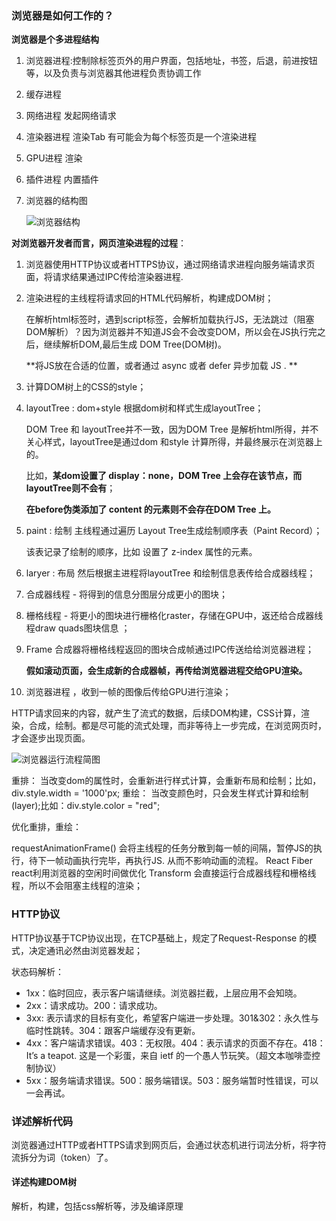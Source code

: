 ### 浏览器是如何工作的？

**浏览器是个多进程结构**

1. 浏览器进程:控制除标签页外的用户界面，包括地址，书签，后退，前进按钮等，以及负责与浏览器其他进程负责协调工作

2. 缓存进程

3. 网络进程  发起网络请求

4. 渲染器进程    渲染Tab  有可能会为每个标签页是一个渲染进程

5. GPU进程  渲染

6. 插件进程    内置插件

7. 浏览器的结构图

   ![浏览器结构](D:\work\note\JS_ECMA\JS分析\浏览器相关\img\浏览器结构.png)

**对浏览器开发者而言，网页渲染进程的过程**：

1. 浏览器使用HTTP协议或者HTTPS协议，通过网络请求进程向服务端请求页面，将请求结果通过IPC传给渲染器进程.

2. 渲染进程的主线程将请求回的HTML代码解析，构建成DOM树；

   在解析html标签时，遇到script标签，会解析加载执行JS，无法跳过（阻塞DOM解析）？因为浏览器并不知道JS会不会改变DOM，所以会在JS执行完之后，继续解析DOM,最后生成 DOM Tree(DOM树)。

   **将JS放在合适的位置，或者通过 async 或者 defer 异步加载 JS . **

3. 计算DOM树上的CSS的style；

4. layoutTree : dom+style 根据dom树和样式生成layoutTree；

   DOM Tree 和  layoutTree并不一致，因为DOM Tree 是解析html所得，并不关心样式，layoutTree是通过dom 和style 计算所得，并最终展示在浏览器上的。

   比如，**某dom设置了 display：none，DOM Tree 上会存在该节点，而layoutTree则不会有**；

   **在before伪类添加了 content 的元素则不会存在DOM Tree 上。**

5. paint  : 绘制  主线程通过遍历 Layout Tree生成绘制顺序表（Paint Record）；

   该表记录了绘制的顺序，比如 设置了 z-index 属性的元素。

6. laryer  : 布局  然后根据主进程将layoutTree 和绘制信息表传给合成器线程；

7. 合成器线程 - 将得到的信息分图层分成更小的图块；

8. 栅格线程 - 将更小的图块进行栅格化raster，存储在GPU中，返还给合成器线程draw quads图块信息  ；

9. Frame 合成器将栅格线程返回的图块合成帧通过IPC传送给给浏览器进程；

   **假如滚动页面，会生成新的合成器帧，再传给浏览器进程交给GPU渲染。**

10. 浏览器进程 ，收到一帧的图像后传给GPU进行渲染；



HTTP请求回来的内容，就产生了流式的数据，后续DOM构建，CSS计算，渲染，合成，绘制。都是尽可能的流式处理，而非等待上一步完成，在浏览网页时，才会逐步出现页面。

![浏览器运行流程简图](D:\work\note\JS_ECMA\JS分析\浏览器相关\img\浏览器运行流程简图.png)

重排：
	当改变dom的属性时，会重新进行样式计算，会重新布局和绘制；比如，div.style.width = '1000'px;
重绘：
	当改变颜色时，只会发生样式计算和绘制(layer);比如：div.style.color = "red";

优化重排，重绘：

requestAnimationFrame() 
会将主线程的任务分散到每一帧的间隔，暂停JS的执行，待下一帧动画执行完毕，再执行JS. 从而不影响动画的流程。
React Fiber
	react利用浏览器的空闲时间做优化
Transform
	会直接运行合成器线程和栅格线程，所以不会阻塞主线程的渲染；

### HTTP协议

HTTP协议基于TCP协议出现，在TCP基础上，规定了Request-Response 的模式，决定通讯必然由浏览器发起；



状态码解析：

* 1xx：临时回应，表示客户端请继续。浏览器拦截，上层应用不会知晓。
* 2xx：请求成功。200：请求成功。
* 3xx: 表示请求的目标有变化，希望客户端进一步处理。301&302：永久性与临时性跳转。304：跟客户端缓存没有更新。
* 4xx：客户端请求错误。403：无权限。404：表示请求的页面不存在。418：It’s a teapot. 这是一个彩蛋，来自 ietf 的一个愚人节玩笑。（超文本咖啡壶控制协议）
* 5xx：服务端请求错误。500：服务端错误。503：服务端暂时性错误，可以一会再试。



### 详述解析代码

浏览器通过HTTP或者HTTPS请求到网页后，会通过状态机进行词法分析，将字符流拆分为词（token）了。





#### 详述构建DOM树

解析，构建，包括css解析等，涉及编译原理





